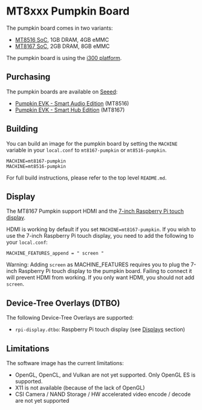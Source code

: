 # MT8xxx Pumpkin Board

The pumpkin board comes in two variants:
* [MT8516 SoC](https://www.mediatek.com/products/richIot/mt8362b), 1GB DRAM, 4GB eMMC
* [MT8167 SoC](https://www.mediatek.com/products/richIot/mt8362a), 2GB DRAM, 8GB eMMC

The pumpkin board is using the [i300 platform](../platforms/i300.md).

## Purchasing

The pumpkin boards are available on [Seeed](https://www.seeedstudio.com/):
* [Pumpkin EVK - Smart Audio Edition](https://www.seeedstudio.com/Pumpkin-Evaluation-Kit-Smart-Audio-Edition-p-4263.html) (MT8516)
* [Pumpkin EVK - Smart Hub Edition](https://www.seeedstudio.com/Pumpkin-Evaluation-Kit-Smart-Hub-Edition-p-4262.html) (MT8167)

## Building

You can build an image for the pumpkin board by setting the
`MACHINE` variable in your `local.conf` to `mt8167-pumpkin` or `mt8516-pumpkin`.

	MACHINE=mt8167-pumpkin
	MACHINE=mt8516-pumpkin

For full build instructions, please refer to the top level `README.md`.

## Display

The MT8167 Pumpkin support HDMI and the [7-inch Raspberry Pi touch display](https://www.raspberrypi.org/products/raspberry-pi-touch-display/).

HDMI is working by default if you set `MACHINE=mt8167-pumpkin`. If you wish to use the 7-inch Raspberry Pi touch display, you need to add the following to your `local.conf`:

	MACHINE_FEATURES_append = " screen "

Warning: Adding `screen` as MACHINE_FEATURES requires you to plug the 7-inch Raspberry Pi touch display to the pumpkin board. Failing to connect it will prevent HDMI from working. If you only want HDMI, you should not add `screen`.

## Device-Tree Overlays (DTBO)

The following Device-Tree Overlays are supported:
* `rpi-display.dtbo`: Raspberry Pi touch display (see [Displays](#displays) section)

## Limitations

The software image has the current limitations:
* OpenGL, OpenCL, and Vulkan are not yet supported. Only OpenGL ES is supported.
* X11 is not available (because of the lack of OpenGL)
* CSI Camera / NAND Storage / HW accelerated video encode / decode are not yet
supported
